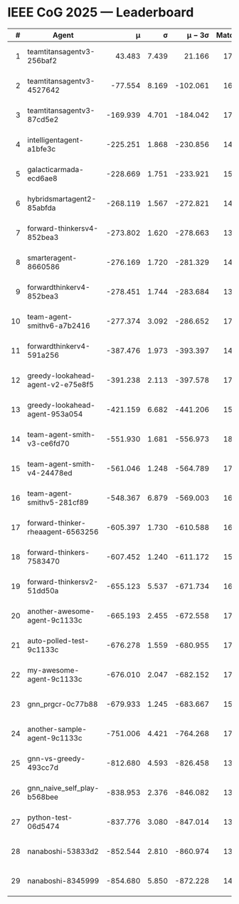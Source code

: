 # IEEE CoG 2025 — Leaderboard

| # | Agent | μ | σ | μ − 3σ | Matches | Updated |
|---:|---|---:|---:|---:|---:|---|
| 1 | teamtitansagentv3-256baf2 | 43.483 | 7.439 | 21.166 | 17236 | 2025-08-24 00:01 |
| 2 | teamtitansagentv3-4527642 | -77.554 | 8.169 | -102.061 | 16750 | 2025-08-24 00:01 |
| 3 | teamtitansagentv3-87cd5e2 | -169.939 | 4.701 | -184.042 | 17966 | 2025-08-24 00:01 |
| 4 | intelligentagent-a1bfe3c | -225.251 | 1.868 | -230.856 | 14440 | 2025-08-24 00:01 |
| 5 | galacticarmada-ecd6ae8 | -228.669 | 1.751 | -233.921 | 15860 | 2025-08-24 00:01 |
| 6 | hybridsmartagent2-85abfda | -268.119 | 1.567 | -272.821 | 14506 | 2025-08-24 00:01 |
| 7 | forward-thinkersv4-852bea3 | -273.802 | 1.620 | -278.663 | 13749 | 2025-08-24 00:01 |
| 8 | smarteragent-8660586 | -276.169 | 1.720 | -281.329 | 14438 | 2025-08-24 00:01 |
| 9 | forwardthinkerv4-852bea3 | -278.451 | 1.744 | -283.684 | 13905 | 2025-08-24 00:01 |
| 10 | team-agent-smithv6-a7b2416 | -277.374 | 3.092 | -286.652 | 17000 | 2025-08-24 00:01 |
| 11 | forwardthinkerv4-591a256 | -387.476 | 1.973 | -393.397 | 14118 | 2025-08-24 00:01 |
| 12 | greedy-lookahead-agent-v2-e75e8f5 | -391.238 | 2.113 | -397.578 | 17130 | 2025-08-24 00:01 |
| 13 | greedy-lookahead-agent-953a054 | -421.159 | 6.682 | -441.206 | 15930 | 2025-08-24 00:01 |
| 14 | team-agent-smith-v3-ce6fd70 | -551.930 | 1.681 | -556.973 | 18102 | 2025-08-24 00:01 |
| 15 | team-agent-smith-v4-24478ed | -561.046 | 1.248 | -564.789 | 17442 | 2025-08-24 00:01 |
| 16 | team-agent-smithv5-281cf89 | -548.367 | 6.879 | -569.003 | 16760 | 2025-08-24 00:01 |
| 17 | forward-thinker-rheaagent-6563256 | -605.397 | 1.730 | -610.588 | 16228 | 2025-08-24 00:01 |
| 18 | forward-thinkers-7583470 | -607.452 | 1.240 | -611.172 | 15780 | 2025-08-24 00:01 |
| 19 | forward-thinkersv2-51dd50a | -655.123 | 5.537 | -671.734 | 16428 | 2025-08-24 00:01 |
| 20 | another-awesome-agent-9c1133c | -665.193 | 2.455 | -672.558 | 17940 | 2025-08-24 00:01 |
| 21 | auto-polled-test-9c1133c | -676.278 | 1.559 | -680.955 | 17740 | 2025-08-24 00:01 |
| 22 | my-awesome-agent-9c1133c | -676.010 | 2.047 | -682.152 | 17040 | 2025-08-24 00:01 |
| 23 | gnn_prgcr-0c77b88 | -679.933 | 1.245 | -683.667 | 15280 | 2025-08-24 00:01 |
| 24 | another-sample-agent-9c1133c | -751.006 | 4.421 | -764.268 | 17120 | 2025-08-24 00:01 |
| 25 | gnn-vs-greedy-493cc7d | -812.680 | 4.593 | -826.458 | 13680 | 2025-08-24 00:01 |
| 26 | gnn_naive_self_play-b568bee | -838.953 | 2.376 | -846.082 | 13560 | 2025-08-24 00:01 |
| 27 | python-test-06d5474 | -837.776 | 3.080 | -847.014 | 13750 | 2025-08-24 00:01 |
| 28 | nanaboshi-53833d2 | -852.544 | 2.810 | -860.974 | 13200 | 2025-08-24 00:01 |
| 29 | nanaboshi-8345999 | -854.680 | 5.850 | -872.228 | 14230 | 2025-08-24 00:01 |
